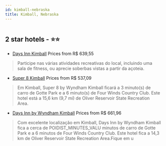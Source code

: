 ```yaml
---
id: kimball-nebraska
title: Kimball, Nebraska
---
```


<center><img src="https://i.travelapi.com/hotels/1000000/520000/518500/518490/24069bea_z.jpg" alt="" /></center>


##  2 star hotels - ⭐️⭐️

-    [Days Inn Kimball](https://www.hurb.com/br/aud/https://www.hurb.com/br/hotels/kimball/days-inn-kimball-HT-2PTD?cmp=18055) Prices from R$ 639,55
   > Participe nas várias atividades recreativas do local, incluindo uma sala de fitness, ou aprecie soberbas vistas a partir da açoteia.
-    [Super 8 Kimball](https://www.hurb.com/br/aud/https://www.hurb.com/br/hotels/kimball/super-8-kimball-HT-WS0W?cmp=18055) Prices from R$ 537,09
   > Em Kimball, Super 8 by Wyndham Kimball ficará a 3 minuto(s) de carro de Gotte Park e a 6 minuto(s) de Four Winds Country Club. Este hotel está a 15,6 km (9,7 mi) de Oliver Reservoir State Recreation Area.
-    [Days Inn by Wyndham Kimball](https://www.hurb.com/br/aud/https://www.hurb.com/br/hotels/kimball/days-inn-by-wyndham-kimball-HT-B0LU?cmp=18055) Prices from R$ 661,96
   > Com excelente localização em Kimball, Days Inn by Wyndham Kimball fica a cerca de POIDIST_MINUTES_VALU minutos de carro de Gotte Park e a 6 minutos de Four Winds Country Club.  Este hotel fica a 14,3 km de Oliver Reservoir State Recreation Area.Fique em u
